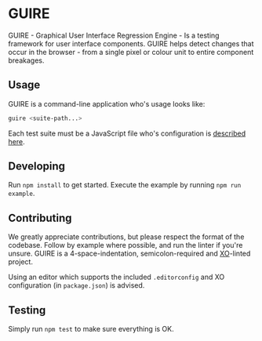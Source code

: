 # GUIRE

GUIRE - Graphical User Interface Regression Engine - Is a testing framework for user interface components. GUIRE helps detect changes that occur in the browser - from a single pixel or colour unit to entire component breakages.

## Usage

GUIRE is a command-line application who's usage looks like:

```sh
guire <suite-path...>
```

Each test suite must be a JavaScript file who's configuration is [described here](TEST_SUITE.md).

## Developing

Run `npm install` to get started. Execute the example by running `npm run example`.

## Contributing

We greatly appreciate contributions, but please respect the format of the codebase. Follow by example where possible, and run the linter if you're unsure. GUIRE is a 4-space-indentation, semicolon-required and [XO](https://www.npmjs.com/package/xo)-linted project.

Using an editor which supports the included `.editorconfig` and XO configuration (in `package.json`) is advised.

## Testing

Simply run `npm test` to make sure everything is OK.
